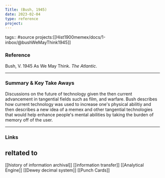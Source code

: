 ```yaml
---
Title: (Bush, 1945)
date: 2023-02-04
type: reference
project:
---
```


tags:: #source 
projects:[[Hist1900memex/docs/1-inbox/@bushWeMayThink1945]]

### Reference 

Bush, V. 1945 As We May Think. _The Atlantic_.


---

### Summary & Key Take Aways

Discussions on the future of technology given the then current advancement in tangential fields such as film, and warfare. Bush describes how current technology was used to increase one's physical abilitiy and then describes a new idea of a memex and other tangential technologies that would help enhance people's mental abilities by taking the burden of memory off of the user.

--- 

### Links

## reltated to
[[history of information archival]]
[[information transfer]]
[[Analytical Engine]]
[[Dewey decimal system]]
[[Punch Cards]]
